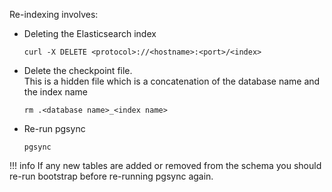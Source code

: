 Re-indexing involves:

- Deleting the Elasticsearch index
  ```
  curl -X DELETE <protocol>://<hostname>:<port>/<index>
  ```
- Delete the checkpoint file.  
  This is a hidden file which is a concatenation of the database name and the index name
  ```
  rm .<database name>_<index name>
  ```
- Re-run pgsync
  ```
  pgsync
  ```


!!! info
    If any new tables are added or removed from the schema you should re-run bootstrap before re-running pgsync again.